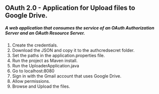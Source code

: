 ## OAuth 2.0 - Application for Upload files to Google Drive.

##### A web application that consumes the service of an OAuth Authorization Server and an OAuth Resource Server.

01. Create the credentials.
02. Download the JSON and copy it to the authcredsecret folder.
03. Set the paths in the application.properties file.
04. Run the project as Maven install. 
05. Run the UploaderApplication.java
06. Go to localhost:8080
07. Sign in with the Gmail account that uses Google Drive.
08. Allow permissions.
09. Browse and Upload the files.
